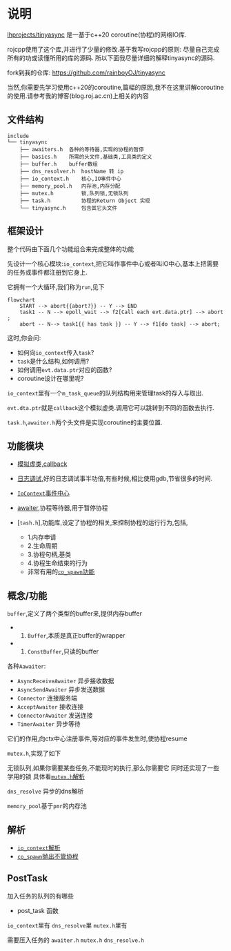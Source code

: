 # 说明

[lhprojects/tinyasync](https://github.com/lhprojects/tinyasync) 是一基于c++20 coroutine(协程)的网络IO库.

rojcpp使用了这个库,并进行了少量的修改.基于我写rojcpp的原则: 尽量自己完成所有的功或读懂所用的库的源码.
所以下面我尽量详细的解释tinyasync的源码.

fork到我的仓库: https://github.com/rainboyOJ/tinyasync

当然,你需要先学习使用c++20的coroutine,篇幅的原因,我不在这里讲解coroutine的使用.请参考我的博客(blog.roj.ac.cn)上相关的内容

## 文件结构

```plaintext
include
└── tinyasync
    ├── awaiters.h  各种的等待器,实现的协程的暂停
    ├── basics.h    所需的头文件,基础类,工具类的定义
    ├── buffer.h    buffer数组
    ├── dns_resolver.h  hostName 转 ip
    ├── io_context.h    核心,IO事件中心
    ├── memory_pool.h   内存池,内存分配
    ├── mutex.h         锁,队列锁,无锁队列
    ├── task.h          协程的Return Object 实现
    └── tinyasync.h     包含其它头文件
```

## 框架设计

整个代码由下面几个功能组合来完成整体的功能

先设计一个核心模块:`io_context`,把它叫作事件中心或者叫IO中心,基本上把需要的任务或事件都注册到它身上.

它拥有一个大循环,我们称为`run`,见下


```mermaid
flowchart
    START --> abort{{abort?}} -- Y --> END
    task1 -- N --> epoll_wait --> f2[Call each evt.data.ptr] --> abort ;
    abort -- N--> task1{{ has task }} -- Y --> f1[do task] --> abort;
```

这时,你会问:

- 如何向`io_context`传入`task`?
- `task`是什么结构,如何调用?
- 如何调用`evt.data.ptr`对应的函数?
- coroutine设计在哪里呢?


`io_context`里有一个`m_task_queue`的队列结构用来管理task的存入与取出.

`evt.dta.ptr`就是`callback`这个模拟虚类.调用它可以跳转到不同的函数去执行.

`task.h`,`awaiter.h`两个头文件是实现coroutine的主要位置.


## 功能模块

- [模拟虚类,callback](./functional/callback.md)
- [日志调试](./functional/log.md),好的日志调试事半功倍,有些时候,相比使用gdb,节省很多的时间.
- [`IoContext`事件中心](./io_context.md)
- [awaiter](./awaiter.md),协程等待器,用于暂停协程

- [`tash.h`],功能库,设定了协程的相关,来控制协程的运行行为,包括,
  - 1.内存申请
  - 2.生命周期
  - 3.协程句柄,基类
  - 4.协程生命结束的行为
  - 非常有用的[`co_spawn`功能](./co_spawn.md)


## 概念/功能



`buffer`,定义了两个类型的buffer来,提供内存buffer

- 1. `Buffer`,本质是真正buffer的wrapper
- 1. `ConstBuffer`,只读的buffer

各种`Aawaiter`:

- `AsyncReceiveAwaiter` 异步接收数据
- `AsyncSendAwaiter` 异步发送数据
- `Connector` 连接服务端
- `AcceptAwaiter` 接收连接
- `ConnectorAwaiter` 发送连接
- `TimerAwaiter` 异步等待

它们的作用,向ctx中心注册事件,等对应的事件发生时,使协程resume


`mutex.h`,实现了如下

无锁队列,如果你需要某些任务,不能现时的执行,那么你需要它
同时还实现了一些学用的锁
具体看[`mutex.h`解析](./mutext.md)

`dns_resolve` 异步的dns解析

`memory_pool`基于`pmr`的内存池

## 解析

- [`io_context`解析](./io_context.md)
- [`co_spawn`抛出不管协程](./co_spawn.md)


## PostTask

加入任务的队列的有哪些

- post_task 函数

`io_context`里有
`dns_resolve`里
`mutex.h`里有

需要压入任务的
`awaiter.h`
`mutex.h`
`dns_resolve.h`
